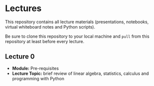 # Lectures
This repository contains all lecture materials (presentations, notebooks, virtual whiteboard notes and Python scripts).

Be sure to clone this repository to your local machine and ```pull``` from this repository at least before every lecture.


## Lecture 0

* **Module:** Pre-requisites
* **Lecture Topic:** brief review of linear algebra, statistics, calculus and programming with Python
